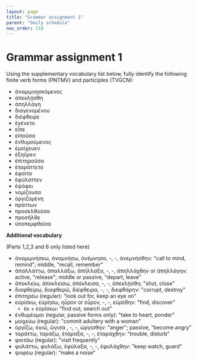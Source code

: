 ```yaml
---
layout: page
title: "Grammar assignment 1"
parent: "Daily schedule"
nav_order: 118
---
```



# Grammar assignment 1



Using the supplementary vocabulary list below, fully identify the following finite verb forms (PNTMV) and participles (TVGCN):

- ἀναμιμνῃσκόμενος
- ἀπεκλῄσθη
- ἀπηλλάγη
- διαγενομένου
- διέφθειρε
- ἐγένετο
- εἶπε
- εἰποῦσα
- ἐνθυμούμενος
- ἐμοίχευεν
- ἐξηῦρεν
- ἐπιτηροῦσα
- ἐταράττετο
- ἐφοίτα
- ἐφύλαττεν
- ἐψόφει
- νομίζουσα
- ὀργιζομένη
- πράττων
- προσελθοῦσα
- προσῆλθε
- ὑποπεμφθεῖσα

**Additional vocabulary**

(Parts 1,2,3 and 6 only listed here)

- ἀναμιμνήσκω, ἀναμνήσω, ἀνέμνησα, -, -,  ἀνεμνήσθην: "call to mind, remind"; middle, "recall, remember"
- ἀπαλλάττω, ἀπαλλάξω, ἀπήλλαξα, -, -, ἀπηλλάχθην or ἀπηλλάγην: active, "release"; middle or passive, "depart, leave"
- ἀποκλείω, ἀποκλείσω, ἀπέκλεισα, -, -, ἀπεκλῄσθη: "shut, close"
- διαφθείρω, διαφθερῶ, διέφθειρα, -, -, διεφθάρην:  "corrupt, destroy"
- ἐπιτηρέω (regular): "look out for, keep an eye on"
- εὑρίσκω, εὑρήσω, ηὗρον or εὗρον, -, -, εὑρέθην: "find, discover"
    - ἐκ + εὑρίσκω: "find out, search out"
- ἐνθυμέομαι (regular, passive forms only): "take to heart, ponder"
- μοιχεύω (regular): "commit adultery with a woman"
- ὀργίζω, ὀγιῶ, ὤγισα , -, -, ὠργίσθην: "anger"; passive, "become angry"
- ταράττω, ταράξω, ἐτάραξα, -, -, ἐταράχθην: "trouble, disturb"
- φοιτάω (regular): "visit frequently"
- φυλάττω, φυλάξω, ἐφύλαξα, -, -, ἐφυλάχθην: "keep watch, guard"
- ψοφέω (regular): "make a noise"